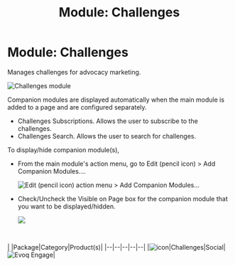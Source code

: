 ﻿---
uid: module-challenges
topic: module-challenges
locale: en
title: "Module: Challenges"
dnneditions: 
dnnversion: 09.02.00
parent-topic: social-modules
related-topics: module-activities,module-activity-stream,module-answers,module-blogs,module-discussions,module-group-directory,module-group-spaces,module-ideas,module-journal,module-latest-challenges,module-leaderboard,module-member-directory,module-message-center,module-my-status,module-profile-dashboard,module-social-groups,module-related-content,module-social-events,module-social-sharing,module-user-badges,module-wiki
---

# Module: Challenges

Manages challenges for advocacy marketing.

  

![Challenges module](/images/scr-module-Challenges.png)

  

Companion modules are displayed automatically when the main module is added to a page and are configured separately.

*   Challenges Subscriptions. Allows the user to subscribe to the challenges.
*   Challenges Search. Allows the user to search for challenges.

To display/hide companion module(s),

*   From the main module's action menu, go to Edit (pencil icon) \> Add Companion Modules....  
    
    ![Edit (pencil icon) action menu > Add Companion Modules...](/images/scr-actionmenu-edit-addcompanionmodules.png)
    
      
    
*   Check/Uncheck the Visible on Page box for the companion module that you want to be displayed/hidden.  
    
    ![](/images/scr-companions-VisibleOnPage.png)
    
      
    

 

|  |Package|Category|Product(s)|
|--|--|--|--|--|
|![icon](/images/ico-module-challenges.png)|Challenges|Social|![Evoq Engage](/images/ico-evoq-engage.png)|
